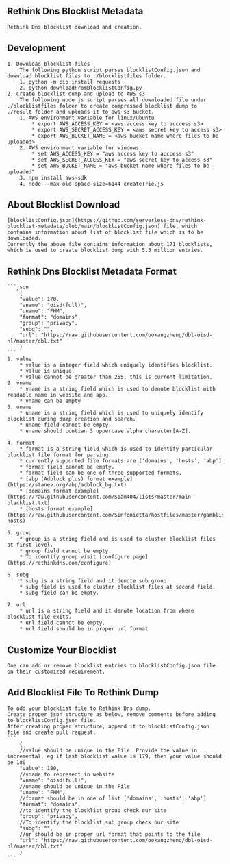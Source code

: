 ## Rethink Dns Blocklist Metadata
    Rethink Dns blocklist download and creation.

## Development
    1. Download blocklist files
        The following python script parses blocklistConfig.json and download blocklist files to ./blocklistfiles folder.
        1. python -m pip install requests
        2. python downloadFromBlocklistConfig.py
    2. Create blocklist dump and upload to AWS s3
        The following node js script parses all downloaded file under ./blocklistfiles folder to create compressed blocklist dump to ./result folder and uploads it to aws s3 bucket.
        1. AWS environment variable for linux/ubuntu
            * export AWS_ACCESS_KEY = <aws access key to acccess s3>
            * export AWS_SECRET_ACCESS_KEY = <aws secret key to access s3>
            * export AWS_BUCKET_NAME = <aws bucket name where files to be uploaded>
        2. AWS environment variable for windows
            * set AWS_ACCESS_KEY = "aws access key to acccess s3"
            * set AWS_SECRET_ACCESS_KEY = "aws secret key to access s3"
            * set AWS_BUCKET_NAME = "aws bucket name where files to be uploaded"
        3. npm install aws-sdk
        4. node --max-old-space-size=6144 createTrie.js

## About Blocklist Download
    [blocklistConfig.json](https://github.com/serverless-dns/rethink-blocklist-metadata/blob/main/blocklistConfig.json) file, which contains information about list of blocklist file which is to be downloaded.
    Currently the above file contains information about 171 blocklists, which is used to create blocklist dump with 5.5 million entries.

## Rethink Dns Blocklist Metadata Format
    ```json
        {    
        "value": 170,
        "vname": "oisd(full)",
        "uname": "FHM",
        "format": "domains",
        "group": "privacy",
        "subg": "",
        "url": "https://raw.githubusercontent.com/ookangzheng/dbl-oisd-nl/master/dbl.txt"
        }
    ```
    1. value
        * value is a integer field which uniquely identifies blocklist.
        * value is unique.
        * value cannot be greater than 255, this is current limitation.
    2. vname
        * vname is a string field which is used to denote blocklist with readable name in website and app.
        * vname can be empty
    3. uname
        * uname is a string field which is used to uniquely identify blocklist during dump creation and search.
        * uname field cannot be empty.
        * uname should contian 3 uppercase alpha character[A-Z].

    4. format
        * format is a string field which is used to identify particular blocklist file format for parsing.
        * currently supported file formats are ['domains', 'hosts', 'abp']
        * format field cannot be empty.
        * format field can be one of three supported formats.
        * [abp (Adblock plus) format example](https://stanev.org/abp/adblock_bg.txt)
        * [domains format example](https://raw.githubusercontent.com/Spam404/lists/master/main-blacklist.txt)
        * [hosts format example](https://raw.githubusercontent.com/Sinfonietta/hostfiles/master/gambling-hosts)
    
    5. group
        * group is a string field and is used to cluster blocklist files at first level.
        * group field cannot be empty.
        * To identify group visit [configure page](https://rethinkdns.com/configure)

    6. subg
        * subg is a string field and it denote sub group.
        * subg field is used to cluster blocklist files at second field.
        * subg field can be empty.

    7. url
        * url is a string field and it denote location from where blocklist file exits.
        * url field cannot be empty.
        * url field should be in proper url format

## Customize Your Blocklist
    One can add or remove blocklist entries to blocklistConfig.json file on their customized requirement.

## Add Blocklist File To Rethink Dump
    To add your blocklist file to Rethink Dns dump.
    Create proper json structure as below, remove comments before adding to blocklistConfig.json file.
    After creating proper structure, append it to blocklistConfig.json file and create pull request.
    ```
        {
        //value should be unique in the File. Provide the value in incremental, eg if last blocklist value is 179, then your value should be 180
        "value": 180,
        //vname to represent in website
        "vname": "oisd(full)",
        //uname should be unique in the File
        "uname": "FHM", 
        //format should be in one of list ['domains', 'hosts', 'abp']
        "format": "domains",
        //to identify the blocklist group check our site
        "group": "privacy",
        //To identify the blocklist sub group check our site
        "subg": "",
        //ur should be in proper url format that points to the file
        "url": "https://raw.githubusercontent.com/ookangzheng/dbl-oisd-nl/master/dbl.txt"
        }
    ```
    


